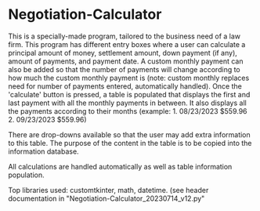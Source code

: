 # Negotiation-Calculator
This is a specially-made program, tailored to the business need of a law firm. 
This program has different entry boxes where a user can calculate a principal amount of money, settlement amount,
down payment (if any), amount of payments, and payment date. A custom monthly payment can also be added so that the number of payments 
will change according to how much the custom monthly payment is (note: custom monthly replaces need for number of payments entered, automatically handled).
Once the 'calculate' button is pressed, a table is populated that displays the first and last payment with all the monthly payments in between. 
It also displays all the payments according to their months (example: 1. 08/23/2023  $559.96
                                                                      2. 09/23/2023  $559.96)

There are drop-downs available so that the user may add extra information to this table. 
The purpose of the content in the table is to be copied into the information database.

All calculations are handled automatically as well as table information population.

Top libraries used: customtkinter, math, datetime. (see header documentation in "Negotiation-Calculator_20230714_v12.py"
